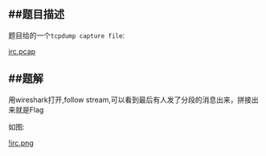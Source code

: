 ##题目描述
---

题目给的一个`tcpdump capture file`:

[irc.pcap](./irc.pcap)


##题解
---

用wireshark打开,follow stream,可以看到最后有人发了分段的消息出来，拼接出来就是Flag

如图:

[!irc.png](./irc.png)
